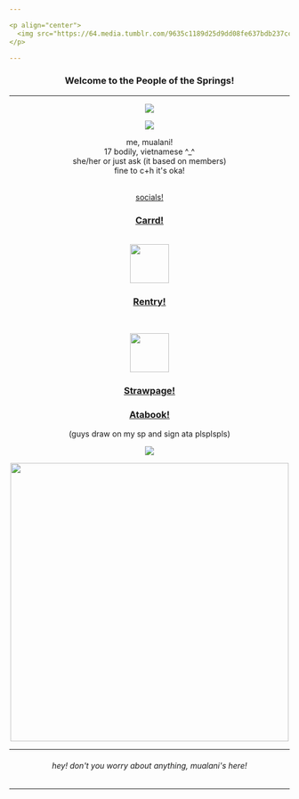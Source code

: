 ```yaml
---

<p align="center">
  <img src="https://64.media.tumblr.com/9635c1189d25d9dd08fe637bdb237cc7/e5cde90135c8fe90-51/s1280x1920/cafd9779ab054b28b055e4f98898ab4c34bd3d53.pnj">
</p>

---
```


<div align="center"> 
  
### Welcome to the People of the Springs!

---

<p align="center">
   <img src="https://64.media.tumblr.com/eb02761f8e7a7f788db3a862c10a9a13/9b5440e66b68ceaf-dc/s1280x1920/f5cb344c04bfd99f0a5189e2f8e56476ca112e53.pnj">
</p>

<p align="center">
  <img src="https://64.media.tumblr.com/69d0f8174a8c4db4443d966fe7bc6940/13b15821a9a5bfce-7f/s2048x3072/68f8c8ce1f86378d0d1bf134518e5655cdbd36f8.pnj">
</p>

<div align="center"> 
  me, mualani!<br/>
  17 bodily, vietnamese ^_^<br/>
  she/her or just ask (it based on members)<br/>
  fine to c+h it's oka!
<div align="center"><br/>

 <ins>socials!</ins><br/>
<div align="center">  
  
### [Carrd!](https://dazzlestaries.carrd.co/)<br/>
<br/>
<div align="center">  
  <img src="https://64.media.tumblr.com/653fcbda5ade861cd83d5ee6f3bb66ba/64a0c5e58129ffb4-1a/s400x600/b811f8f8fae5d8c7e1cc96be940ede32636dce40.pnj"width="70">

<div align="center"> 

### [Rentry!](https://rentry.co/lilianaaa)<br/>
<br/>
<p align="center">
  <img src="https://64.media.tumblr.com/fc1fe93e3d15297b8d58948f9bd40c47/13b70724cbc41e24-2c/s250x400/f14da27cdd9b5af6c76dc16591c602ba0c835c14.pnj" width="70">
</p>

<div align="center"> 
  
### [Strawpage!](https://dazzlestaries.straw.page)<br/>
### [Atabook!](https://dazzlestaries.atabook.org/)<br/>
(guys draw on my sp and sign ata plsplspls)

<p align="center">
  <img src="https://64.media.tumblr.com/69d0f8174a8c4db4443d966fe7bc6940/13b15821a9a5bfce-7f/s2048x3072/68f8c8ce1f86378d0d1bf134518e5655cdbd36f8.pnj">
</p>
<p align="center">
  <img src="https://64.media.tumblr.com/46c09fe245e89fa97355ee87900336bd/89433838dadb7155-81/s1280x1920/209f00d3fce935577f790a0bb6fe868c63101cbe.pnj" width="500">
</p>

---
<div align="center">  
  
###### hey! don't you worry about anything, mualani's here!
---
